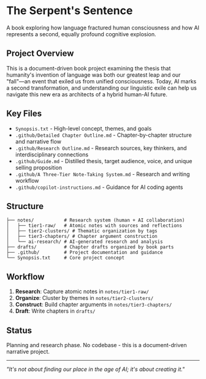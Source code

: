 # The Serpent's Sentence

A book exploring how language fractured human consciousness and how AI represents a second, equally profound cognitive explosion.

## Project Overview

This is a document-driven book project examining the thesis that humanity's invention of language was both our greatest leap and our "fall"—an event that exiled us from unified consciousness. Today, AI marks a second transformation, and understanding our linguistic exile can help us navigate this new era as architects of a hybrid human-AI future.

## Key Files

- `Synopsis.txt` - High-level concept, themes, and goals
- `.github/Detailed Chapter Outline.md` - Chapter-by-chapter structure and narrative flow
- `.github/Research Outline.md` - Research sources, key thinkers, and interdisciplinary connections
- `.github/Guide.md` - Distilled thesis, target audience, voice, and unique selling proposition
- `.github/A Three-Tier Note-Taking System.md` - Research and writing workflow
- `.github/copilot-instructions.md` - Guidance for AI coding agents

## Structure

```text
├── notes/           # Research system (human + AI collaboration)
│   ├── tier1-raw/   # Atomic notes with sources and reflections
│   ├── tier2-clusters/ # Thematic organization by tags
│   ├── tier3-chapters/ # Chapter argument construction
│   └── ai-research/ # AI-generated research and analysis
├── drafts/          # Chapter drafts organized by book parts
├── .github/         # Project documentation and guidance
└── Synopsis.txt     # Core project concept
```

## Workflow

1. **Research**: Capture atomic notes in `notes/tier1-raw/`
2. **Organize**: Cluster by themes in `notes/tier2-clusters/`
3. **Construct**: Build chapter arguments in `notes/tier3-chapters/`
4. **Draft**: Write chapters in `drafts/`

## Status

Planning and research phase. No codebase - this is a document-driven narrative project.

---

*"It's not about finding our place in the age of AI; it's about creating it."*

